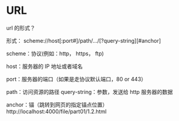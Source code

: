 # URL

url 的形式？

形式： scheme://host\[:port\#\]/path/…/\[?query-string\]\[\#anchor\] 

scheme：协议\(例如：http， https， ftp\) 

host：服务器的 IP 地址或者域名

port：服务器的端口（如果是走协议默认端口，80 or 443） 

path：访问资源的路径 query-string：参数，发送给 http 服务器的数据 

anchor：锚（跳转到网页的指定锚点位置） http://localhost:4000/file/part01/1.2.html

